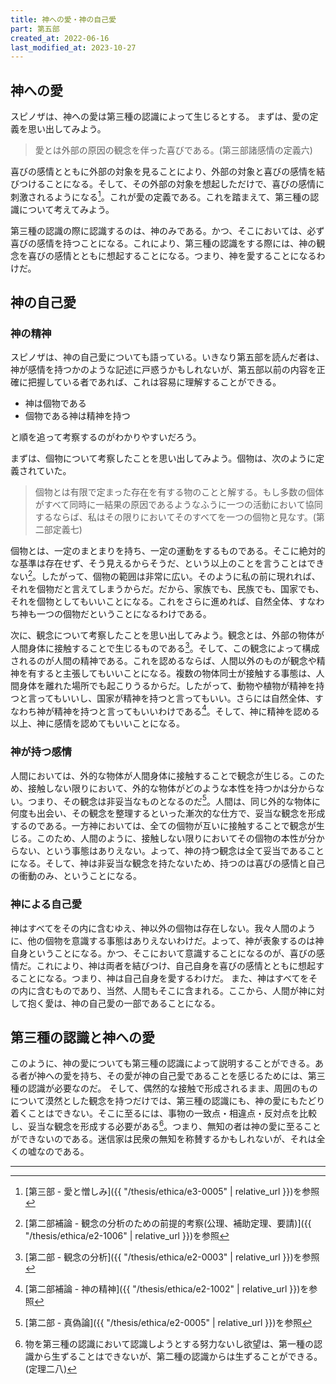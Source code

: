 ```yaml
---
title: 神への愛・神の自己愛
part: 第五部
created_at: 2022-06-16
last_modified_at: 2023-10-27
---
```


## 神への愛

スピノザは、神への愛は第三種の認識によって生じるとする。
まずは、愛の定義を思い出してみよう。

>愛とは外部の原因の観念を伴った喜びである。(第三部諸感情の定義六)

喜びの感情とともに外部の対象を見ることにより、外部の対象と喜びの感情を結びつけることになる。そして、その外部の対象を想起しただけで、喜びの感情に刺激されるようになる[^ref10]。これが愛の定義である。これを踏まえて、第三種の認識について考えてみよう。

[^ref10]:[第三部 - 愛と憎しみ]({{ "/thesis/ethica/e3-0005" | relative_url }})を参照

第三種の認識の際に認識するのは、神のみである。かつ、そこにおいては、必ず喜びの感情を持つことになる。これにより、第三種の認識をする際には、神の観念を喜びの感情とともに想起することになる。つまり、神を愛することになるわけだ。

## 神の自己愛

### 神の精神

スピノザは、神の自己愛についても語っている。いきなり第五部を読んだ者は、神が感情を持つかのような記述に戸惑うかもしれないが、第五部以前の内容を正確に把握している者であれば、これは容易に理解することができる。

- 神は個物である
- 個物である神は精神を持つ

と順を追って考察するのがわかりやすいだろう。

まずは、個物について考察したことを思い出してみよう。個物は、次のように定義されていた。

>個物とは有限で定まった存在を有する物のことと解する。もし多数の個体がすべて同時に一結果の原因であるようなふうに一つの活動において協同するならば、私はその限りにおいてそのすべてを一つの個物と見なす。(第二部定義七)

個物とは、一定のまとまりを持ち、一定の運動をするものである。そこに絶対的な基準は存在せず、そう見えるからそうだ、という以上のことを言うことはできない[^ref11]。したがって、個物の範囲は非常に広い。そのように私の前に現れれば、それを個物だと言えてしまうからだ。だから、家族でも、民族でも、国家でも、それを個物としてもいいことになる。これをさらに進めれば、自然全体、すなわち神も一つの個物だということになるわけである。

[^ref11]:[第二部補論 - 観念の分析のための前提的考察(公理、補助定理、要請)]({{ "/thesis/ethica/e2-1006" | relative_url }})を参照

次に、観念について考察したことを思い出してみよう。観念とは、外部の物体が人間身体に接触することで生じるものである[^ref12]。そして、この観念によって構成されるのが人間の精神である。これを認めるならば、人間以外のものが観念や精神を有すると主張してもいいことになる。複数の物体同士が接触する事態は、人間身体を離れた場所でも起こりうるからだ。したがって、動物や植物が精神を持つと言ってもいいし、国家が精神を持つと言ってもいい。さらには自然全体、すなわち神が精神を持つと言ってもいいわけである[^ref13]。そして、神に精神を認める以上、神に感情を認めてもいいことになる。

[^ref12]:[第二部 - 観念の分析]({{ "/thesis/ethica/e2-0003" | relative_url }})を参照

[^ref13]:[第二部補論 - 神の精神]({{ "/thesis/ethica/e2-1002" | relative_url }})を参照

### 神が持つ感情

人間においては、外的な物体が人間身体に接触することで観念が生じる。このため、接触しない限りにおいて、外的な物体がどのような本性を持つかは分からない。つまり、その観念は非妥当なものとなるのだ[^ref14]。人間は、同じ外的な物体に何度も出会い、その観念を整理するといった漸次的な仕方で、妥当な観念を形成するのである。一方神においては、全ての個物が互いに接触することで観念が生じる。このため、人間のように、接触しない限りにおいてその個物の本性が分からない、という事態はありえない。よって、神の持つ観念は全て妥当であることになる。そして、神は非妥当な観念を持たないため、持つのは喜びの感情と自己の衝動のみ、ということになる。

[^ref14]:[第二部 - 真偽論]({{ "/thesis/ethica/e2-0005" | relative_url }})を参照

### 神による自己愛

神はすべてをその内に含むゆえ、神以外の個物は存在しない。我々人間のように、他の個物を意識する事態はありえないわけだ。よって、神が表象するのは神自身ということになる。かつ、そこにおいて意識することになるのが、喜びの感情だ。これにより、神は両者を結びつけ、自己自身を喜びの感情とともに想起することになる。つまり、神は自己自身を愛するわけだ。
また、神はすべてをその内に含むものであり、当然、人間もそこに含まれる。ここから、人間が神に対して抱く愛は、神の自己愛の一部であることになる。

## 第三種の認識と神への愛

このように、神の愛についても第三種の認識によって説明することができる。ある者が神への愛を持ち、その愛が神の自己愛であることを感じるためには、第三種の認識が必要なのだ。
そして、偶然的な接触で形成されるまま、周囲のものについて漠然とした観念を持つだけでは、第三種の認識にも、神の愛にもたどり着くことはできない。そこに至るには、事物の一致点・相違点・反対点を比較し、妥当な観念を形成する必要がある[^ref15]。つまり、無知の者は神の愛に至ることができないのである。迷信家は民衆の無知を称賛するかもしれないが、それは全くの嘘なのである。

[^ref15]:物を第三種の認識において認識しようとする努力ないし欲望は、第一種の認識から生ずることはできないが、第二種の認識からは生ずることができる。(定理二八)

---